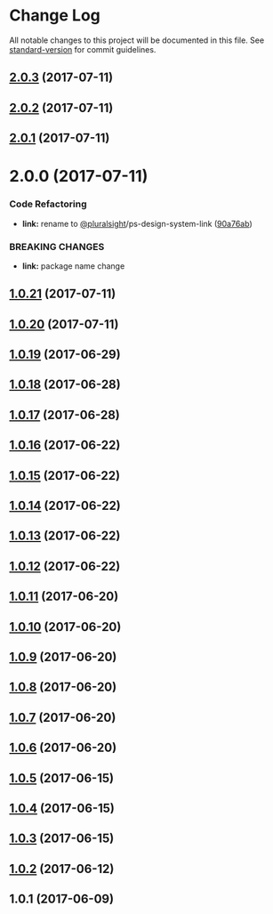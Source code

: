 # Change Log

All notable changes to this project will be documented in this file.
See [standard-version](https://github.com/conventional-changelog/standard-version) for commit guidelines.

<a name="2.0.3"></a>
## [2.0.3](https://github.com/pluralsight/design-system/compare/@pluralsight/ps-design-system-link@2.0.2...@pluralsight/ps-design-system-link@2.0.3) (2017-07-11)




<a name="2.0.2"></a>
## [2.0.2](https://github.com/pluralsight/design-system/compare/@pluralsight/ps-design-system-link@2.0.1...@pluralsight/ps-design-system-link@2.0.2) (2017-07-11)




<a name="2.0.1"></a>
## [2.0.1](https://github.com/pluralsight/design-system/compare/@pluralsight/ps-design-system-link@2.0.0...@pluralsight/ps-design-system-link@2.0.1) (2017-07-11)




<a name="2.0.0"></a>
# 2.0.0 (2017-07-11)


### Code Refactoring

* **link:** rename to [@pluralsight](https://github.com/pluralsight)/ps-design-system-link ([90a76ab](https://github.com/pluralsight/design-system/commit/90a76ab))


### BREAKING CHANGES

* **link:** package name change




<a name="1.0.21"></a>
## [1.0.21](https://github.com/pluralsight/design-system/compare/@pluralsight/ps-design-system-link@1.0.9...@pluralsight/ps-design-system-link@1.0.21) (2017-07-11)




<a name="1.0.20"></a>
## [1.0.20](https://github.com/pluralsight/design-system/compare/@pluralsight/ps-design-system-link@1.0.9...@pluralsight/ps-design-system-link@1.0.20) (2017-07-11)




<a name="1.0.19"></a>
## [1.0.19](https://github.com/pluralsight/design-system/compare/@pluralsight/ps-design-system-link@1.0.9...@pluralsight/ps-design-system-link@1.0.19) (2017-06-29)




<a name="1.0.18"></a>
## [1.0.18](https://github.com/pluralsight/design-system/compare/@pluralsight/ps-design-system-link@1.0.9...@pluralsight/ps-design-system-link@1.0.18) (2017-06-28)




<a name="1.0.17"></a>
## [1.0.17](https://github.com/pluralsight/design-system/compare/@pluralsight/ps-design-system-link@1.0.9...@pluralsight/ps-design-system-link@1.0.17) (2017-06-28)




<a name="1.0.16"></a>
## [1.0.16](https://github.com/pluralsight/design-system/compare/@pluralsight/ps-design-system-link@1.0.9...@pluralsight/ps-design-system-link@1.0.16) (2017-06-22)




<a name="1.0.15"></a>
## [1.0.15](https://github.com/pluralsight/design-system/compare/@pluralsight/ps-design-system-link@1.0.9...@pluralsight/ps-design-system-link@1.0.15) (2017-06-22)




<a name="1.0.14"></a>
## [1.0.14](https://github.com/pluralsight/design-system/compare/@pluralsight/ps-design-system-link@1.0.9...@pluralsight/ps-design-system-link@1.0.14) (2017-06-22)




<a name="1.0.13"></a>
## [1.0.13](https://github.com/pluralsight/design-system/compare/@pluralsight/ps-design-system-link@1.0.9...@pluralsight/ps-design-system-link@1.0.13) (2017-06-22)




<a name="1.0.12"></a>
## [1.0.12](https://github.com/pluralsight/design-system/compare/@pluralsight/ps-design-system-link@1.0.9...@pluralsight/ps-design-system-link@1.0.12) (2017-06-22)




<a name="1.0.11"></a>
## [1.0.11](https://github.com/pluralsight/design-system/compare/@pluralsight/ps-design-system-link@1.0.9...@pluralsight/ps-design-system-link@1.0.11) (2017-06-20)




<a name="1.0.10"></a>
## [1.0.10](https://github.com/pluralsight/design-system/compare/@pluralsight/ps-design-system-link@1.0.9...@pluralsight/ps-design-system-link@1.0.10) (2017-06-20)




<a name="1.0.9"></a>
## [1.0.9](https://github.com/pluralsight/design-system/compare/@pluralsight/ps-design-system-link@1.0.8...@pluralsight/ps-design-system-link@1.0.9) (2017-06-20)




<a name="1.0.8"></a>
## [1.0.8](https://github.com/pluralsight/design-system/compare/@pluralsight/ps-design-system-link@1.0.7...@pluralsight/ps-design-system-link@1.0.8) (2017-06-20)




<a name="1.0.7"></a>
## [1.0.7](https://github.com/pluralsight/design-system/compare/@pluralsight/ps-design-system-link@1.0.6...@pluralsight/ps-design-system-link@1.0.7) (2017-06-20)




<a name="1.0.6"></a>
## [1.0.6](https://github.com/pluralsight/design-system/compare/@pluralsight/ps-design-system-link@1.0.5...@pluralsight/ps-design-system-link@1.0.6) (2017-06-20)




<a name="1.0.5"></a>
## [1.0.5](https://github.com/pluralsight/design-system/compare/@pluralsight/ps-design-system-link@1.0.4...@pluralsight/ps-design-system-link@1.0.5) (2017-06-15)




<a name="1.0.4"></a>
## [1.0.4](https://github.com/pluralsight/design-system/compare/@pluralsight/ps-design-system-link@1.0.3...@pluralsight/ps-design-system-link@1.0.4) (2017-06-15)




<a name="1.0.3"></a>
## [1.0.3](https://github.com/pluralsight/design-system/compare/@pluralsight/ps-design-system-link@1.0.2...@pluralsight/ps-design-system-link@1.0.3) (2017-06-15)




<a name="1.0.2"></a>
## [1.0.2](https://github.com/pluralsight/design-system/compare/@pluralsight/ps-design-system-link@1.0.1...@pluralsight/ps-design-system-link@1.0.2) (2017-06-12)




<a name="1.0.1"></a>
## 1.0.1 (2017-06-09)
